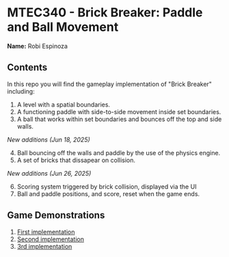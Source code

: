 # MTEC340 - Brick Breaker: Paddle and Ball Movement

**Name:** Robi Espinoza

## Contents

In this repo you will find the gameplay implementation of "Brick Breaker" including:

1. A level with a spatial boundaries. 
2. A functioning paddle with side-to-side movement inside set boundaries. 
3. A ball that works within set boundaries and bounces off the top and side walls. 

*New additions (Jun 18, 2025)*

4. Ball bouncing off the walls and paddle by the use of the physics engine.
5. A set of bricks that dissapear on collision.

*New additions (Jun 26, 2025)*

6. Scoring system triggered by brick collision, displayed via the UI 
7. Ball and paddle positions, and score, reset when the game ends.

## Game Demonstrations

1. [First implementation](ScreenRecordings/BrickBreaker_Week2_Recording.mov)
2. [Second implementation](ScreenRecordings/BrickBreaker_Week4_Recording.mov)
3. [3rd implementation](ScreenRecordings/BrickBreaker_Week5_Recording.mov)
